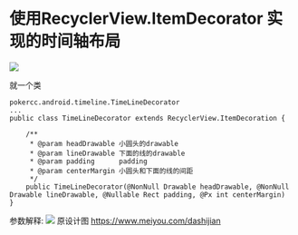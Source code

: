 # 使用RecyclerView.ItemDecorator 实现的时间轴布局

![](https://github.com/pokercc/TimeLineDecorator/blob/master/timeline.png)


就一个类
```
pokercc.android.timeline.TimeLineDecorator
...
public class TimeLineDecorator extends RecyclerView.ItemDecoration {
    
    /**
     * @param headDrawable 小圆头的drawable
     * @param lineDrawable 下面的线的drawable
     * @param padding      padding
     * @param centerMargin 小圆头和下面的线的间距
     */
    public TimeLineDecorator(@NonNull Drawable headDrawable, @NonNull Drawable lineDrawable, @Nullable Rect padding, @Px int centerMargin) 
}
```
参数解释:
![](https://github.com/pokercc/TimeLineDecorator/blob/master/params.png)
原设计图
https://www.meiyou.com/dashijian